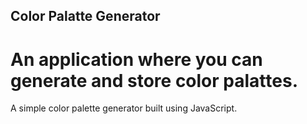 ## Color Palatte Generator
# An application where you can generate and store color palattes.
A simple color palette generator built using JavaScript.
